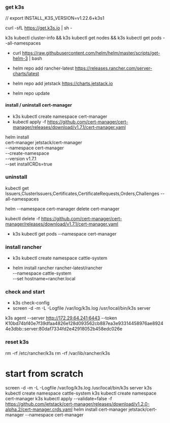 
### get k3s


// export INSTALL_K3S_VERSION=v1.22.6+k3s1

curl -sfL https://get.k3s.io |  sh -

<!-- - wget https://github.com/k3s-io/k3s/releases/download/v1.23.3%2Bk3s1/k3s
- screen -d -m -L -Logfile /var/log/k3s.log /usr/local/bin/k3s server -->

k3s kubectl cluster-info && k3s kubectl get nodes && k3s kubectl get pods --all-namespaces

<!-- tail -F /var/log/k3s.log -->

- curl https://raw.githubusercontent.com/helm/helm/master/scripts/get-helm-3 | bash

- helm repo add rancher-latest https://releases.rancher.com/server-charts/latest
- helm repo add jetstack https://charts.jetstack.io
- helm repo update



#### install / uninstall cert-manager
- k3s kubectl create namespace cert-manager
- kubectl apply -f https://github.com/cert-manager/cert-manager/releases/download/v1.7.1/cert-manager.yaml

<!-- - helm install \
  cert-manager jetstack/cert-manager \
  --namespace cert-manager \
  --version v1.7.1  -->

helm install \
  cert-manager jetstack/cert-manager \
  --namespace cert-manager \
  --create-namespace \
  --version v1.7.1 \
  --set installCRDs=true

### uninstall
kubectl get Issuers,ClusterIssuers,Certificates,CertificateRequests,Orders,Challenges --all-namespaces

helm --namespace cert-manager delete cert-manager

kubectl delete -f https://github.com/cert-manager/cert-manager/releases/download/v1.7.1/cert-manager.yaml

<!-- - helm install \
  cert-manager jetstack/cert-manager \
  --namespace cert-manager -->

- k3s kubectl get pods --namespace cert-manager

### install rancher

- k3s kubectl create namespace cattle-system

- helm install rancher rancher-latest/rancher \
  --namespace cattle-system \
  --set hostname=rancher.local
### check and start
- k3s check-config
- screen -d -m -L -Logfile /var/log/k3s.log /usr/local/bin/k3s server


k3s agent --server http://172.29.64.241:6443 --token K10bd74bf40e7f39dfaa4826e128d093562cb887ea3e93314458976ae89244e3dbb::server:80daf7334fd2e42918052b458edc026e


### reset k3s
rm -rf /etc/rancher/k3s
rm -rf /var/lib/rancher/k3s

# start from scratch
screen -d -m -L -Logfile /var/log/k3s.log /usr/local/bin/k3s server
k3s kubectl create namespace cattle-system
k3s kubectl create namespace cert-manager
k3s kubectl apply --validate=false -f https://github.com/jetstack/cert-manager/releases/download/v1.2.0-alpha.2/cert-manager.crds.yaml
helm install cert-manager jetstack/cert-manager --namespace cert-manager